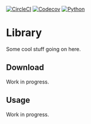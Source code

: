 [![CircleCI](https://img.shields.io/circleci/build/gh/johndoe/library)](https://circleci.com/gh/johndoe/library/)
[![Codecov](https://img.shields.io/codecov/c/gh/johndoe/library)](https://codecov.io/gh/johndoe/library/)
[![Python](https://img.shields.io/badge/python-3-informational)](https://www.python.org/download/releases/3.0/)

# Library

Some cool stuff going on here.

## Download

Work in progress.

## Usage

Work in progress.

